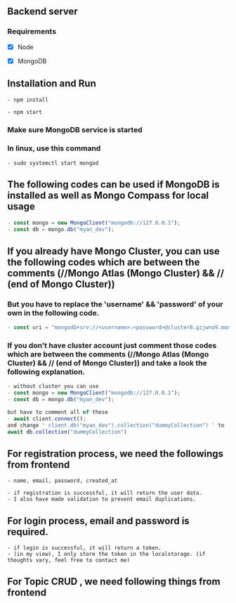 ## Backend server

### Requirements

- [x] Node

- [x] MongoDB

## Installation and Run

```
- npm install

- npm start

```

### Make sure MongoDB service is started

### In linux, use this command

```
- sudo systemctl start mongod
```

## The following codes can be used if MongoDB is installed as well as Mongo Compass for local usage

```javascript
- const mongo = new MongoClient("mongodb://127.0.0.1");
- const db = mongo.db("myan_dev");
```

## If you already have Mongo Cluster, you can use the following codes which are between the comments (//Mongo Atlas (Mongo Cluster) && // (end of Mongo Cluster))

### But you have to replace the 'username' && 'password' of your own in the following code.

```javascript
- const uri = "mongodb+srv://<username>:<password>@cluster0.gzjwno9.mongodb.net/?retryWrites=true&w=majority";
```

### If you don't have cluster account just comment those codes which are between the comments (//Mongo Atlas (Mongo Cluster) && // (end of Mongo Cluster)) and take a look the following explanation.

```javascript
- without cluster you can use
- const mongo = new MongoClient("mongodb://127.0.0.1");
- const db = mongo.db("myan_dev");

but have to comment all of these
- await client.connect();
and change ' client.db("myan_dev").collection("dummyCollection") ' to
await db.collection("dummyCollection")

```

## For registration process, we need the followings from frontend

```
- name, email, password, created_at

- if registration is successful, it will return the user data.
- I also have made validation to prevent email duplications.
```

## For login process, email and password is required.

```
- if login is successful, it will return a token.
- (in my view), I only store the token in the localstorage. (if thoughts vary, feel free to contact me)
```

## For Topic CRUD , we need following things from frontend
